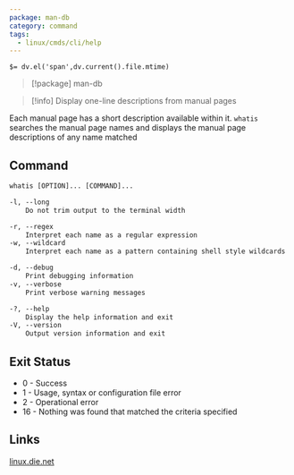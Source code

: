 ```yaml
---
package: man-db
category: command
tags:
  - linux/cmds/cli/help
---
```


`$= dv.el('span',dv.current().file.mtime)`
> [!package] man-db

> [!info] Display one-line descriptions from manual pages

Each manual page has a short description available within it. ``whatis`` searches the manual page names and displays the manual page descriptions of any name matched

## Command
```txt
whatis [OPTION]... [COMMAND]...

-l, --long
	Do not trim output to the terminal width

-r, --regex
	Interpret each name as a regular expression
-w, --wildcard
	Interpret each name as a pattern containing shell style wildcards

-d, --debug
	Print debugging information
-v, --verbose
	Print verbose warning messages

-?, --help
	Display the help information and exit 
-V, --version
	Output version information and exit
```

## Exit Status
- 0 - Success
- 1 - Usage, syntax or configuration file error
- 2 - Operational error
- 16 - Nothing was found that matched the criteria specified

## Links
[linux.die.net](https://linux.die.net/man/1/whatis)
